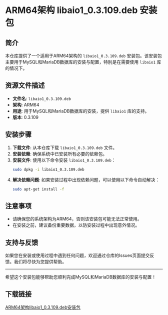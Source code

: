 # ARM64架构 libaio1_0.3.109.deb 安装包

## 简介

本仓库提供了一个适用于ARM64架构的 `libaio1_0.3.109.deb` 安装包。该安装包主要用于MySQL和MariaDB数据库的安装与配置，特别是在需要使用 `libaio1` 库的情况下。

## 资源文件描述

- **文件名**: `libaio1_0.3.109.deb`
- **架构**: ARM64
- **用途**: 用于MySQL和MariaDB数据库的安装，提供 `libaio1` 库的支持。
- **版本**: 0.3.109

## 安装步骤

1. **下载文件**: 从本仓库下载 `libaio1_0.3.109.deb` 文件。
2. **安装依赖**: 确保系统中已安装所有必要的依赖包。
3. **安装文件**: 使用以下命令安装 `libaio1_0.3.109.deb`：
   ```bash
   sudo dpkg -i libaio1_0.3.109.deb
   ```
4. **解决依赖问题**: 如果安装过程中出现依赖问题，可以使用以下命令自动解决：
   ```bash
   sudo apt-get install -f
   ```

## 注意事项

- 请确保您的系统架构为ARM64，否则该安装包可能无法正常使用。
- 在安装之前，建议备份重要数据，以防安装过程中出现意外情况。

## 支持与反馈

如果您在安装或使用过程中遇到任何问题，欢迎通过仓库的Issues页面提交反馈。我们将尽快为您提供帮助。

---

希望这个安装包能够帮助您顺利完成MySQL和MariaDB数据库的安装与配置！

## 下载链接

[ARM64架构libaio1_0.3.109.deb安装包](https://pan.quark.cn/s/78897f9dfadd)